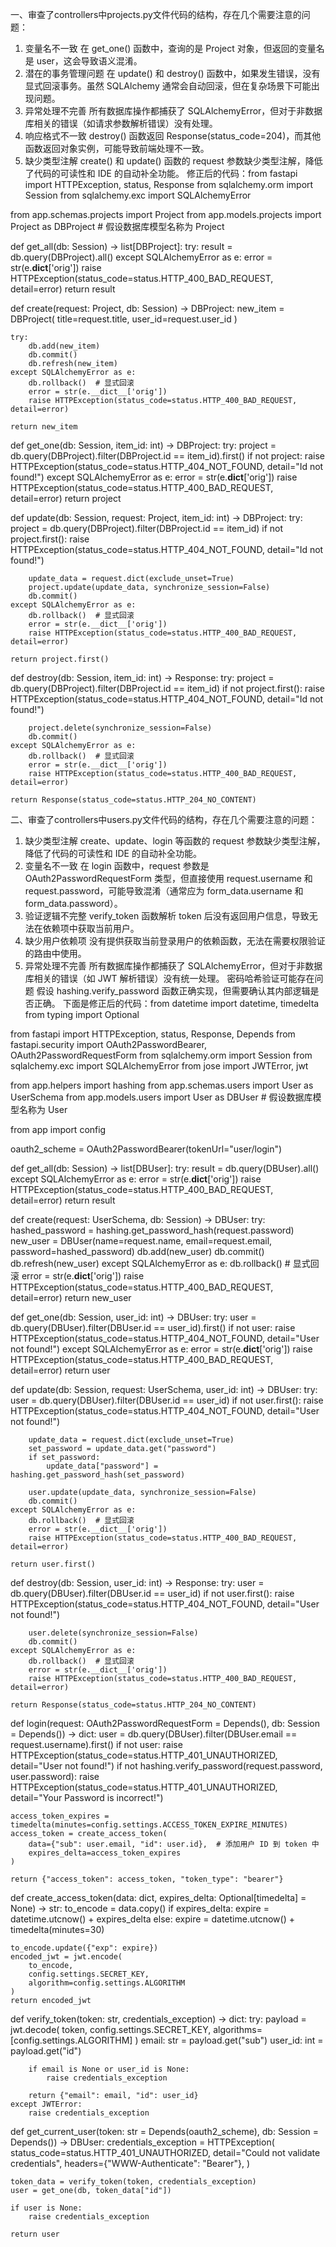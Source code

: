  <!--------------------------------------------- by2205308010333徐济艺------------------------------------------------------------>

一、审查了controllers中projects.py文件代码的结构，存在几个需要注意的问题：
1. 变量名不一致
在 get_one() 函数中，查询的是 Project 对象，但返回的变量名是 user，这会导致语义混淆。
2. 潜在的事务管理问题
在 update() 和 destroy() 函数中，如果发生错误，没有显式回滚事务。虽然 SQLAlchemy 通常会自动回滚，但在复杂场景下可能出现问题。
3. 异常处理不完善
所有数据库操作都捕获了 SQLAlchemyError，但对于非数据库相关的错误（如请求参数解析错误）没有处理。
4. 响应格式不一致
destroy() 函数返回 Response(status_code=204)，而其他函数返回对象实例，可能导致前端处理不一致。
5. 缺少类型注解
create() 和 update() 函数的 request 参数缺少类型注解，降低了代码的可读性和 IDE 的自动补全功能。
修正后的代码：from fastapi import HTTPException, status, Response
from sqlalchemy.orm import Session
from sqlalchemy.exc import SQLAlchemyError

from app.schemas.projects import Project
from app.models.projects import Project as DBProject  # 假设数据库模型名称为 Project


def get_all(db: Session) -> list[DBProject]:
    try:
        result = db.query(DBProject).all()
    except SQLAlchemyError as e:
        error = str(e.__dict__['orig'])
        raise HTTPException(status_code=status.HTTP_400_BAD_REQUEST, detail=error)
    return result


def create(request: Project, db: Session) -> DBProject:
    new_item = DBProject(
        title=request.title,
        user_id=request.user_id
    )

    try:
        db.add(new_item)
        db.commit()
        db.refresh(new_item)
    except SQLAlchemyError as e:
        db.rollback()  # 显式回滚
        error = str(e.__dict__['orig'])
        raise HTTPException(status_code=status.HTTP_400_BAD_REQUEST, detail=error)

    return new_item


def get_one(db: Session, item_id: int) -> DBProject:
    try:
        project = db.query(DBProject).filter(DBProject.id == item_id).first()
        if not project:
            raise HTTPException(status_code=status.HTTP_404_NOT_FOUND, detail="Id not found!")
    except SQLAlchemyError as e:
        error = str(e.__dict__['orig'])
        raise HTTPException(status_code=status.HTTP_400_BAD_REQUEST, detail=error)
    return project


def update(db: Session, request: Project, item_id: int) -> DBProject:
    try:
        project = db.query(DBProject).filter(DBProject.id == item_id)
        if not project.first():
            raise HTTPException(status_code=status.HTTP_404_NOT_FOUND, detail="Id not found!")
        
        update_data = request.dict(exclude_unset=True)
        project.update(update_data, synchronize_session=False)
        db.commit()
    except SQLAlchemyError as e:
        db.rollback()  # 显式回滚
        error = str(e.__dict__['orig'])
        raise HTTPException(status_code=status.HTTP_400_BAD_REQUEST, detail=error)
    
    return project.first()


def destroy(db: Session, item_id: int) -> Response:
    try:
        project = db.query(DBProject).filter(DBProject.id == item_id)
        if not project.first():
            raise HTTPException(status_code=status.HTTP_404_NOT_FOUND, detail="Id not found!")
        
        project.delete(synchronize_session=False)
        db.commit()
    except SQLAlchemyError as e:
        db.rollback()  # 显式回滚
        error = str(e.__dict__['orig'])
        raise HTTPException(status_code=status.HTTP_400_BAD_REQUEST, detail=error)
    
    return Response(status_code=status.HTTP_204_NO_CONTENT)
 <!--------------------------------------------- by2205308010333徐济艺------------------------------------------------------------>

二、审查了controllers中users.py文件代码的结构，存在几个需要注意的问题：
1. 缺少类型注解
create、update、login 等函数的 request 参数缺少类型注解，降低了代码的可读性和 IDE 的自动补全功能。
2. 变量名不一致
在 login 函数中，request 参数是 OAuth2PasswordRequestForm 类型，但直接使用 request.username 和 request.password，可能导致混淆（通常应为 form_data.username 和 form_data.password）。
3. 验证逻辑不完整
verify_token 函数解析 token 后没有返回用户信息，导致无法在依赖项中获取当前用户。
4. 缺少用户依赖项
没有提供获取当前登录用户的依赖函数，无法在需要权限验证的路由中使用。
5. 异常处理不完善
所有数据库操作都捕获了 SQLAlchemyError，但对于非数据库相关的错误（如 JWT 解析错误）没有统一处理。
密码哈希验证可能存在问题
假设 hashing.verify_password 函数正确实现，但需要确认其内部逻辑是否正确。
下面是修正后的代码：from datetime import datetime, timedelta
from typing import Optional

from fastapi import HTTPException, status, Response, Depends
from fastapi.security import OAuth2PasswordBearer, OAuth2PasswordRequestForm
from sqlalchemy.orm import Session
from sqlalchemy.exc import SQLAlchemyError
from jose import JWTError, jwt

from app.helpers import hashing
from app.schemas.users import User as UserSchema
from app.models.users import User as DBUser  # 假设数据库模型名称为 User

from app import config

oauth2_scheme = OAuth2PasswordBearer(tokenUrl="user/login")


def get_all(db: Session) -> list[DBUser]:
    try:
        result = db.query(DBUser).all()
    except SQLAlchemyError as e:
        error = str(e.__dict__['orig'])
        raise HTTPException(status_code=status.HTTP_400_BAD_REQUEST, detail=error)
    return result


def create(request: UserSchema, db: Session) -> DBUser:
    try:
        hashed_password = hashing.get_password_hash(request.password)
        new_user = DBUser(name=request.name, email=request.email, password=hashed_password)
        db.add(new_user)
        db.commit()
        db.refresh(new_user)
    except SQLAlchemyError as e:
        db.rollback()  # 显式回滚
        error = str(e.__dict__['orig'])
        raise HTTPException(status_code=status.HTTP_400_BAD_REQUEST, detail=error)
    return new_user


def get_one(db: Session, user_id: int) -> DBUser:
    try:
        user = db.query(DBUser).filter(DBUser.id == user_id).first()
        if not user:
            raise HTTPException(status_code=status.HTTP_404_NOT_FOUND, detail="User not found!")
    except SQLAlchemyError as e:
        error = str(e.__dict__['orig'])
        raise HTTPException(status_code=status.HTTP_400_BAD_REQUEST, detail=error)
    return user


def update(db: Session, request: UserSchema, user_id: int) -> DBUser:
    try:
        user = db.query(DBUser).filter(DBUser.id == user_id)
        if not user.first():
            raise HTTPException(status_code=status.HTTP_404_NOT_FOUND, detail="User not found!")
        
        update_data = request.dict(exclude_unset=True)
        set_password = update_data.get("password")
        if set_password:
            update_data["password"] = hashing.get_password_hash(set_password)
        
        user.update(update_data, synchronize_session=False)
        db.commit()
    except SQLAlchemyError as e:
        db.rollback()  # 显式回滚
        error = str(e.__dict__['orig'])
        raise HTTPException(status_code=status.HTTP_400_BAD_REQUEST, detail=error)
    
    return user.first()


def destroy(db: Session, user_id: int) -> Response:
    try:
        user = db.query(DBUser).filter(DBUser.id == user_id)
        if not user.first():
            raise HTTPException(status_code=status.HTTP_404_NOT_FOUND, detail="User not found!")
        
        user.delete(synchronize_session=False)
        db.commit()
    except SQLAlchemyError as e:
        db.rollback()  # 显式回滚
        error = str(e.__dict__['orig'])
        raise HTTPException(status_code=status.HTTP_400_BAD_REQUEST, detail=error)
    
    return Response(status_code=status.HTTP_204_NO_CONTENT)


def login(request: OAuth2PasswordRequestForm = Depends(), db: Session = Depends()) -> dict:
    user = db.query(DBUser).filter(DBUser.email == request.username).first()
    if not user:
        raise HTTPException(status_code=status.HTTP_401_UNAUTHORIZED, detail="User not found!")
    if not hashing.verify_password(request.password, user.password):
        raise HTTPException(status_code=status.HTTP_401_UNAUTHORIZED, detail="Your Password is incorrect!")
    
    access_token_expires = timedelta(minutes=config.settings.ACCESS_TOKEN_EXPIRE_MINUTES)
    access_token = create_access_token(
        data={"sub": user.email, "id": user.id},  # 添加用户 ID 到 token 中
        expires_delta=access_token_expires
    )
    
    return {"access_token": access_token, "token_type": "bearer"}


def create_access_token(data: dict, expires_delta: Optional[timedelta] = None) -> str:
    to_encode = data.copy()
    if expires_delta:
        expire = datetime.utcnow() + expires_delta
    else:
        expire = datetime.utcnow() + timedelta(minutes=30)
    
    to_encode.update({"exp": expire})
    encoded_jwt = jwt.encode(
        to_encode, 
        config.settings.SECRET_KEY, 
        algorithm=config.settings.ALGORITHM
    )
    return encoded_jwt


def verify_token(token: str, credentials_exception) -> dict:
    try:
        payload = jwt.decode(
            token, 
            config.settings.SECRET_KEY, 
            algorithms=[config.settings.ALGORITHM]
        )
        email: str = payload.get("sub")
        user_id: int = payload.get("id")
        
        if email is None or user_id is None:
            raise credentials_exception
        
        return {"email": email, "id": user_id}
    except JWTError:
        raise credentials_exception


def get_current_user(token: str = Depends(oauth2_scheme), db: Session = Depends()) -> DBUser:
    credentials_exception = HTTPException(
        status_code=status.HTTP_401_UNAUTHORIZED,
        detail="Could not validate credentials",
        headers={"WWW-Authenticate": "Bearer"},
    )
    
    token_data = verify_token(token, credentials_exception)
    user = get_one(db, token_data["id"])
    
    if user is None:
        raise credentials_exception
    
    return user
 <!--------------------------------------------- by2205308010333徐济艺------------------------------------------------------------>
